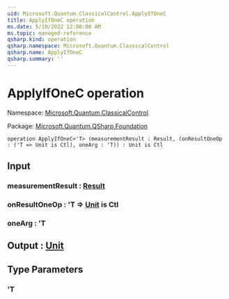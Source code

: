```yaml
---
uid: Microsoft.Quantum.ClassicalControl.ApplyIfOneC
title: ApplyIfOneC operation
ms.date: 5/19/2022 12:00:00 AM
ms.topic: managed-reference
qsharp.kind: operation
qsharp.namespace: Microsoft.Quantum.ClassicalControl
qsharp.name: ApplyIfOneC
qsharp.summary: ''
---
```


# ApplyIfOneC operation

Namespace: [Microsoft.Quantum.ClassicalControl](xref:Microsoft.Quantum.ClassicalControl)

Package: [Microsoft.Quantum.QSharp.Foundation](https://nuget.org/packages/Microsoft.Quantum.QSharp.Foundation)




```qsharp
operation ApplyIfOneC<'T> (measurementResult : Result, (onResultOneOp : ('T => Unit is Ctl), oneArg : 'T)) : Unit is Ctl
```


## Input

### measurementResult : [Result](xref:microsoft.quantum.qsharp.valueliterals#result-literal)




### onResultOneOp : 'T => [Unit](xref:microsoft.quantum.qsharp.valueliterals#unit-literal)  is Ctl




### oneArg : 'T





## Output : [Unit](xref:microsoft.quantum.qsharp.valueliterals#unit-literal)



## Type Parameters

### 'T

